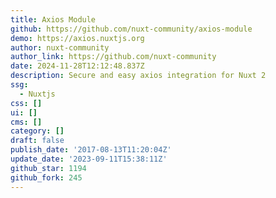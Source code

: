 ```yaml
---
title: Axios Module
github: https://github.com/nuxt-community/axios-module
demo: https://axios.nuxtjs.org
author: nuxt-community
author_link: https://github.com/nuxt-community
date: 2024-11-28T12:12:48.837Z
description: Secure and easy axios integration for Nuxt 2
ssg:
  - Nuxtjs
css: []
ui: []
cms: []
category: []
draft: false
publish_date: '2017-08-13T11:20:04Z'
update_date: '2023-09-11T15:38:11Z'
github_star: 1194
github_fork: 245
---
```

